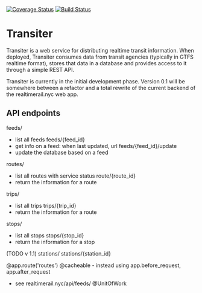 [![Coverage Status](https://coveralls.io/repos/github/jamespfennell/transiter/badge.svg?branch=master)](https://coveralls.io/github/jamespfennell/transiter?branch=master) [![Build Status](https://travis-ci.org/jamespfennell/transiter.svg?branch=master)](https://travis-ci.org/jamespfennell/transiter)

# Transiter

Transiter is a web service for distributing realtime transit information.
When deployed, Transiter consumes data from transit agencies (typically in
    GTFS realtime format), stores that data in a database and provides
    access to it through a simple REST API.

Transiter is currently in the initial development phase.
Version 0.1 will be somewhere between a refactor and a total rewrite of the
current backend of the realtimerail.nyc web app.

## API endpoints




feeds/
 - list all feeds
feeds/{feed_id}
 - get info on a feed: when last updated, url
feeds/{feed_id}/update
 - update the database based on a feed

routes/
 - list all routes with service status
route/{route_id}
 - return the information for a route

trips/
 - list all trips
trips/{trip_id}
 - return the information for a route

stops/
 - list all stops
stops/{stop_id}
 - return the information for a stop

(TODO v 1.1)
stations/
stations/{station_id}






@app.route('routes')
@cacheable - instead using app.before_request, app.after_request
 - see realtimerail.nyc/api/feeds/
@UnitOfWork
